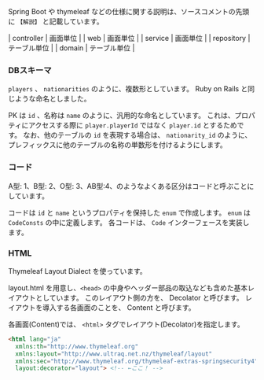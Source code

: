 

Spring Boot や thymeleaf などの仕様に関する説明は、ソースコメントの先頭に `【解説】` と記載しています。



| controller | 画面単位 |
| web        | 画面単位 |
| service    | 画面単位 |
| repository | テーブル単位 |
| domain     | テーブル単位 |






### DBスキーマ

`players` 、 `nationarities` のように、複数形としています。
Ruby on Rails と同じような命名としました。

PK は `id` 、名称は `name` のように、汎用的な命名としています。
これは、プロパティにアクセスする際に `player.playerId` ではなく `player.id` とするためです。
なお、他のテーブルの `id` を表現する場合は、 `nationarity_id` のように、プレフィックスに他のテーブルの名称の単数形を付けるようにします。

### コード

A型: 1、B型: 2、O型: 3、AB型:4、のようなよくある区分はコードと呼ぶことにしています。

コードは `id` と `name` というプロパティを保持した `enum` で作成します。
`enum` は `CodeConsts` の中に定義します。
各コードは、 `Code` インターフェースを実装します。


### HTML

Thymeleaf Layout Dialect を使っています。

layout.html を用意し、`<head>` の中身やヘッダー部品の取込なども含めた基本レイアウトとしています。
このレイアウト側の方を、 Decolator と呼びます。
レイアウトを導入する各画面のことを、 Content と呼びます。

各画面(Content)では、 `<html>` タグでレイアウト(Decolator)を指定します。

```html
<html lang="ja"
  xmlns:th="http://www.thymeleaf.org"
  xmlns:layout="http://www.ultraq.net.nz/thymeleaf/layout"
  xmlns:sec="http://www.thymeleaf.org/thymeleaf-extras-springsecurity4"
  layout:decorator="layout"> <!-- ←ここ！ -->
```




